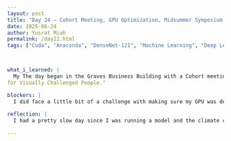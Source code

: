 ```yaml
---
layout: post
title: "Day 24 – Cohort Meeting, GPU Optimization, Midsummer Symposium Team Member Assignments"
date: 2025-06-24
author: Yusrat Miah
permalink: /day21.html
tags: ["Cuda", "Anaconda", "DenseNet-121", "Machine Learning", "Deep Learning"]



what_i_learned: |
  My The day began in the Graves Business Building with a Cohort meeting with Dr. Mack, where she went over the expectations of the program and the upcoming group presentations that will take place on Friday, June 27th. In particular, Dr. Mack explained the importance of preparing for the presentation since it will be a good way to gauge on what still needs to be accomplished for the rest of the summer and also will be a good way to show case what each group has accomplished so far. I liked how she emphasized that each group should practice their presenations to ensure that timing is right (somewhere between 15-20 minutes long). After the meeting ended, I went back to my lab and continued to fine-tune my DenseNet-121 model by running some models with a larger epoch number and with different hyperparameters. While running the first iteration of the model today, I noticed that per epoch took around 30-45 mins, which was still signifcantly slow even though I was connected locally on to my work station computer that has an NVIDIA GPU. I then checked my setup in my Anaconda environment and realized that my Juoyter notebook local host was not detecting the GPU. This led me to debug the environment install process by first checking the python and tensorflow versions, and then redownloading/installing consulting the medium post titled, "Install CUDA, cuDNN in conda virtual environment and setup GPU support using Tensorflow." From there, I did the following: 1) Installing CUDA, cuDNN with conda-forge 2) Installing Tensorflow GPU and lastly, 3) installing a version numpy that is LESS than 2.0.0. Once I completed these steps, I was able to utlized the GPU, and it was evident that the GPU was in use since the time per epoch reduced to somewhere betweeen 2 to 15 minutes! I was also able to help my group members who were encountering the same issues. Lastly, we virtually met up with our graduate mentor to discuss what slides each of us will be working on for the presentation on Friday. I jotted down detail notes during the meeting and will organize the notes for reference. I also setup another model with 64 epochs, Adam optimzier, sigmoid activation, and batch size of 64 that will run over night. Towards the end, I started to read the paper titled, "ntelligent Deep Convolutional Neural Network Based Object Detection Model
for Visually Challenged People."

blockers: |
  I did face a little bit of a challenge with making sure my GPU was detected by my program and activated within my Conda environment.
  
reflection: |
  I had a pretty slow day since I was running a model and the climate control was down in the building in the morning. It is also very hot outside, which made my wallk over to the North side of campus harder than usual. I was able to find a journal article similar to our project titled "Driver Distraction Classification Using Deep Convolutional Autoencoder and Ensemble Learning." This was inspiring since it gave me a better overview about what our final product may look like.
  
---
```


